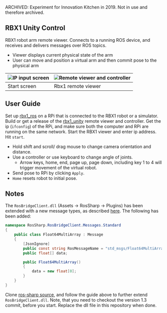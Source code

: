 ARCHIVED: Experiment for Innovation Kitchen in 2019. Not in use and therefore archived.

## RBX1 Unity Control
RBX1 robot arm remote viewer. Connects to a running ROS device, and receives and delivers messages over ROS topics. 
* Viewer displays current physical state of the arm
* User can move and position a virtual arm and then commit pose to the physical arm


|![IP input screen](../assets/start.png?raw=true)   |![Remote viewer and controller](../assets/viewer.png?raw=true)   | 
|---|---|
| Start screen | Rbx1 remote viewer |


## User Guide
Set up [rbx1_ros](https://github.com/equinor/rbx1_ros) on a RPi that is connected to the RBX1 robot or a simulator. Build or get a release of the [rbx1_unity](https://github.com/equinor/rbx1_unity) remote viewer and controller. Get the ip (`ifconfig`) of the RPi, and make sure both the computer and RPi are running on the same network. Start the RBX1 viewer and enter ip address. Hit `start`.

* Hold shift and scroll/ drag mouse to change camera orientation and distance.
* Use a controller or use keyboard to change angle of joints. 
  * Arrow keys, home, end, page up, page down, including key 1 to 4 will trigger movement of the virtual robot.
* Send pose to RPi by clicking `Apply`.
* `Home` resets robot to initial pose.


## Notes
The `RosBridgeClient.dll` (Assets -> RosSharp -> Plugins) has been extended with a new message types, as described [here](https://github.com/siemens/ros-sharp/wiki/Dev_NewMessageTypes). The following has been added:

```csharp
namespace RosSharp.RosBridgeClient.Messages.Standard
{
    public class Float64MultiArray : Message
    {
        [JsonIgnore]
        public const string RosMessageName = "std_msgs/Float64MultiArray";
        public float[] data;

        public Float64MultiArray()
        {
            data = new float[0];
        }
    }
}
```
Clone [ros-sharp source](https://github.com/siemens/ros-sharp), and follow the guide above to further extend `RosBridgeClient.dll`. Note, that you need to checkout the version 1.3 commit, before you start. Replace the dll file in this repository when done.
